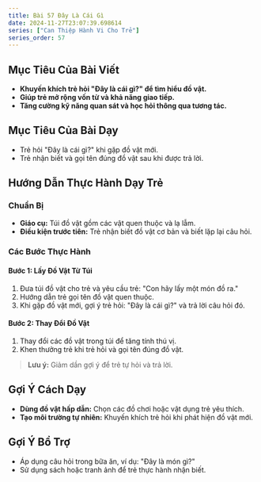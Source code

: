 ```yaml
---
title: Bài 57 Đây Là Cái Gì
date: 2024-11-27T23:07:39.698614
series: ["Can Thiệp Hành Vi Cho Trẻ"]
series_order: 57
---
```


## Mục Tiêu Của Bài Viết
- **Khuyến khích trẻ hỏi "Đây là cái gì?" để tìm hiểu đồ vật.**
- **Giúp trẻ mở rộng vốn từ và khả năng giao tiếp.**
- **Tăng cường kỹ năng quan sát và học hỏi thông qua tương tác.**

## Mục Tiêu Của Bài Dạy
- Trẻ hỏi "Đây là cái gì?" khi gặp đồ vật mới.
- Trẻ nhận biết và gọi tên đúng đồ vật sau khi được trả lời.

## Hướng Dẫn Thực Hành Dạy Trẻ

### Chuẩn Bị
- **Giáo cụ:** Túi đồ vật gồm các vật quen thuộc và lạ lẫm.
- **Điều kiện trước tiên:** Trẻ nhận biết đồ vật cơ bản và biết lặp lại câu hỏi.

### Các Bước Thực Hành
#### Bước 1: Lấy Đồ Vật Từ Túi
1. Đưa túi đồ vật cho trẻ và yêu cầu trẻ: "Con hãy lấy một món đồ ra."
2. Hướng dẫn trẻ gọi tên đồ vật quen thuộc.
3. Khi gặp đồ vật mới, gợi ý trẻ hỏi: "Đây là cái gì?" và trả lời câu hỏi đó.

#### Bước 2: Thay Đổi Đồ Vật
1. Thay đổi các đồ vật trong túi để tăng tính thú vị.
2. Khen thưởng trẻ khi trẻ hỏi và gọi tên đúng đồ vật.

> **Lưu ý:** Giảm dần gợi ý để trẻ tự hỏi và trả lời.

## Gợi Ý Cách Dạy
- **Dùng đồ vật hấp dẫn:** Chọn các đồ chơi hoặc vật dụng trẻ yêu thích.
- **Tạo môi trường tự nhiên:** Khuyến khích trẻ hỏi khi phát hiện đồ vật mới.

## Gợi Ý Bổ Trợ
- Áp dụng câu hỏi trong bữa ăn, ví dụ: "Đây là món gì?"
- Sử dụng sách hoặc tranh ảnh để trẻ thực hành nhận biết.

